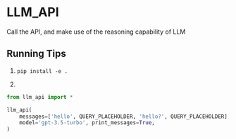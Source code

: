 # LLM_API

Call the API, and make use of the reasoning capability of LLM

## Running Tips

1. `pip install -e .`

2. 

~~~py
from llm_api import *

llm_api(
    messages=['hello', QUERY_PLACEHOLDER, 'hello?', QUERY_PLACEHOLDER],
    model='gpt-3.5-turbo', print_messages=True,
)
~~~

<!-- 3. `llm_api()
1. edit `src/template_script/001-pdtb3_top_subtext.py`

2. run `sh run.sh 001`

3. run `python src/process_pred.py` -->
